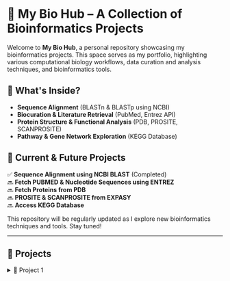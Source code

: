 # 🧬 My Bio Hub – A Collection of Bioinformatics Projects

Welcome to **My Bio Hub**, a personal repository showcasing my bioinformatics projects. This space serves as my portfolio, highlighting various computational biology workflows, data curation and analysis techniques, and bioinformatics tools.

## 🔬 What's Inside?
- **Sequence Alignment** (BLASTn & BLASTp using NCBI)
- **Biocuration & Literature Retrieval** (PubMed, Entrez API)
- **Protein Structure & Functional Analysis** (PDB, PROSITE, SCANPROSITE)
- **Pathway & Gene Network Exploration** (KEGG Database)

## 🚀 Current & Future Projects
✅ **Sequence Alignment using NCBI BLAST** (Completed)  
🔜 **Fetch PUBMED & Nucleotide Sequences using ENTREZ**  
🔜 **Fetch Proteins from PDB**  
🔜 **PROSITE & SCANPROSITE from EXPASY**  
🔜 **Access KEGG Database**   

This repository will be regularly updated as I explore new bioinformatics techniques and tools. Stay tuned!

---

## 📌 Projects

<details>
  <summary>🚀 Project 1</summary>

# **Sequence Alignment using NCBI BLAST**

### [Project 1 Documentation](https://github.com/sheetalreddy25/my-bio-hub/blob/5d455afccf9c6d19359b3acab38ab8a791e87fce/Project1_Documentation.md)

<details>
  <summary>🧬 Part 1 </summary>

## **Nucleotide BLAST (BLASTn) with NCBI**

### [**Python notebook**](https://github.com/sheetalreddy25/my-bio-hub/blob/main/nucleotide-blast-blastn-with-ncbi.ipynb)

### Overview
This part of the project involves performing a Nucleotide BLAST (BLASTn) search using the TP53 gene sequence. BLASTn is used to compare a nucleotide sequence against the NCBI nucleotide database to identify homologous sequences.

### Dataset
- The dataset used is the **TP53 gene sequence**, available at:  
  [NCBI TP53 Gene](https://www.ncbi.nlm.nih.gov/gene/7157)

</details>

<details>
  <summary>🧪 Part 2 </summary>

## **Protein BLAST (BLASTp) with NCBI**

### [**Python notebook**](https://github.com/sheetalreddy25/my-bio-hub/blob/main/protein-blast-blastp-with-ncbi.ipynb)

### Overview
This part of the project involves performing a Protein BLAST (BLASTp) search using the translated TP53 protein sequence. BLASTp is used to compare an amino acid sequence against the NCBI protein database to identify homologous sequences.

### Dataset
- The dataset used is the **TP53 protein sequence**, available at:  
  - [UniProt P04637](https://www.uniprot.org/uniprotkb/P04637/entry)  
  - [FASTA Download](https://rest.uniprot.org/uniprotkb/P04637.fasta)

</details>

</details>
